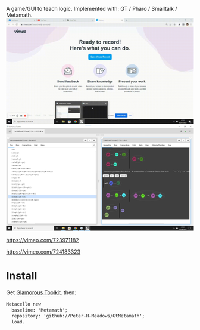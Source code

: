 A game/GUI to teach logic.
Implemented with: GT / Pharo / Smalltalk / Metamath.
![gif](metamath_game-_720p_.gif)
![screenshot](mm.png)

https://vimeo.com/723971182

https://vimeo.com/724183323

# Install
Get [Glamorous Toolkit](https://gtoolkit.com/).
then:

```Smalltalk
Metacello new 
  baseline: 'Metamath'; 
  repository: 'github://Peter-H-Meadows/GtMetamath';
  load.
```

